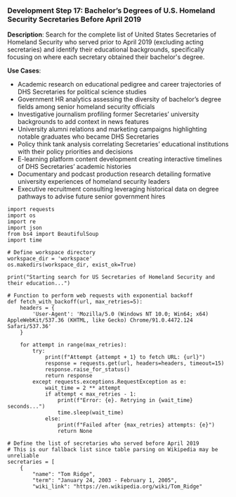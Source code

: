 ### Development Step 17: Bachelor’s Degrees of U.S. Homeland Security Secretaries Before April 2019

**Description**: Search for the complete list of United States Secretaries of Homeland Security who served prior to April 2019 (excluding acting secretaries) and identify their educational backgrounds, specifically focusing on where each secretary obtained their bachelor's degree.

**Use Cases**:
- Academic research on educational pedigree and career trajectories of DHS Secretaries for political science studies
- Government HR analytics assessing the diversity of bachelor’s degree fields among senior homeland security officials
- Investigative journalism profiling former Secretaries’ university backgrounds to add context in news features
- University alumni relations and marketing campaigns highlighting notable graduates who became DHS Secretaries
- Policy think tank analysis correlating Secretaries’ educational institutions with their policy priorities and decisions
- E-learning platform content development creating interactive timelines of DHS Secretaries’ academic histories
- Documentary and podcast production research detailing formative university experiences of homeland security leaders
- Executive recruitment consulting leveraging historical data on degree pathways to advise future senior government hires

```
import requests
import os
import re
import json
from bs4 import BeautifulSoup
import time

# Define workspace directory
workspace_dir = 'workspace'
os.makedirs(workspace_dir, exist_ok=True)

print("Starting search for US Secretaries of Homeland Security and their education...")

# Function to perform web requests with exponential backoff
def fetch_with_backoff(url, max_retries=5):
    headers = {
        'User-Agent': 'Mozilla/5.0 (Windows NT 10.0; Win64; x64) AppleWebKit/537.36 (KHTML, like Gecko) Chrome/91.0.4472.124 Safari/537.36'
    }
    
    for attempt in range(max_retries):
        try:
            print(f"Attempt {attempt + 1} to fetch URL: {url}")
            response = requests.get(url, headers=headers, timeout=15)
            response.raise_for_status()
            return response
        except requests.exceptions.RequestException as e:
            wait_time = 2 ** attempt
            if attempt < max_retries - 1:
                print(f"Error: {e}. Retrying in {wait_time} seconds...")
                time.sleep(wait_time)
            else:
                print(f"Failed after {max_retries} attempts: {e}")
                return None

# Define the list of secretaries who served before April 2019
# This is our fallback list since table parsing on Wikipedia may be unreliable
secretaries = [
    {
        "name": "Tom Ridge",
        "term": "January 24, 2003 - February 1, 2005",
        "wiki_link": "https://en.wikipedia.org/wiki/Tom_Ridge"
```